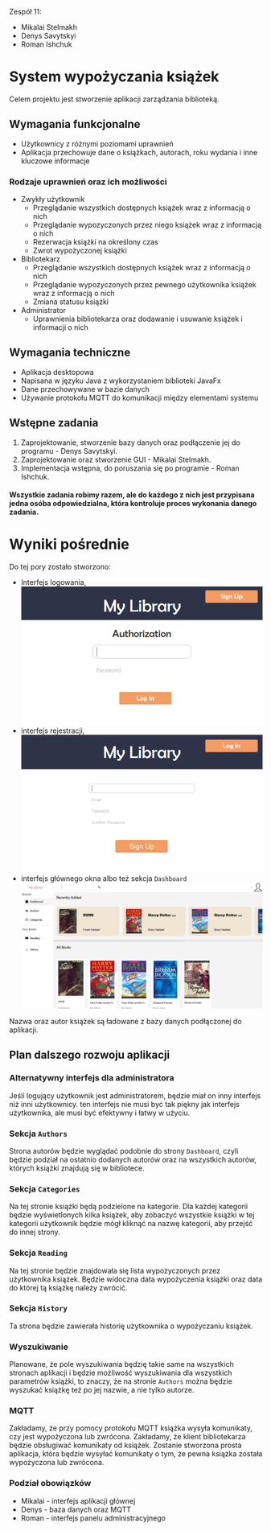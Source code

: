 Zespół 11:
- Mikalai Stelmakh
- Denys Savytskyi
- Roman Ishchuk
# System wypożyczania książek
Celem projektu jest stworzenie aplikacji zarządzania biblioteką.
## Wymagania funkcjonalne
- Użytkownicy z różnymi poziomami uprawnień
- Aplikacja przechowuje dane o książkach, autorach, roku wydania i inne kluczowe informacje
### Rodzaje uprawnień oraz ich możliwości
- Zwykły użytkownik
    - Przeglądanie wszystkich dostępnych książek wraz z informacją o nich
    - Przeglądanie wypozyczonych przez niego książek wraz z informacją o nich
    - Rezerwacja książki na określony czas
    - Zwrot wypożyczonej książki
- Bibliotekarz
    - Przeglądanie wszystkich dostępnych książek wraz z informacją o nich
    - Przeglądanie wypozyczonych przez pewnego użytkownika książek wraz z informacją o nich
    - Zmiana statusu książki
- Administrator
    - Uprawnienia bibliotekarza oraz dodawanie i usuwanie książek i informacji o nich
## Wymagania techniczne
- Aplikacja desktopowa
- Napisana w języku Java z wykorzystaniem biblioteki JavaFx
- Dane przechowywane w bazie danych
- Używanie protokołu MQTT do komunikacji między elementami systemu
## Wstępne zadania
1. Zaprojektowanie, stworzenie bazy danych oraz podłączenie jej do programu - Denys Savytskyi.
1. Zaprojektowanie oraz stworzenie GUI - Mikalai Stelmakh.
1. Implementacja wstępna, do poruszania się po programie - Roman Ishchuk.

#### Wszystkie zadania robimy razem, ale do każdego z nich jest przypisana jedna osóba odpowiedzialna, która kontroluje proces wykonania danego zadania.
# Wyniki pośrednie
Do tej pory zostało stworzono:
 - Interfejs logowania, ![LogIn interface](/src/main/resources/z11/libraryapp/img/docs/SignIn.png)
 - interfejs rejestracji, ![LogIn interface](/src/main/resources/z11/libraryapp/img/docs/SignUp.png)
 - interfejs głównego okna albo też sekcja `Dashboard`
 ![LogIn interface](/src/main/resources/z11/libraryapp/img/docs/MainWindow.png)

Nazwa oraz autor książek są ładowane z bazy danych podłączonej do aplikacji.
## Plan dalszego rozwoju aplikacji
### Alternatywny interfejs dla administratora
Jeśli logujący użytkownik jest administratorem, będzie miał on inny interfejs niż inni użytkownicy. ten interfejs nie musi być tak piękny jak interfejs użytkownika, ale musi być efektywny i łatwy w użyciu.
### Sekcja `Authors`
Strona autorów będzie wyglądać podobnie do strony `Dashboard`, czyli będzie podział na ostatnio dodanych autorów oraz na wszystkich autorów, których książki znajdują się w bibliotece.
### Sekcja `Categories`
Na tej stronie książki będą podzielone na kategorie. Dla każdej kategorii będzie wyświetlonych kilka książek, aby zobaczyć wszystkie książki w tej kategorii użytkownik będzie mógł kliknąć na nazwę kategorii, aby przejść do innej strony.
### Sekcja `Reading`
Na tej stronie będzie znajdowała się lista wypożyczonych przez użytkownika książek. Będzie widoczna data wypożyczenia książki oraz data do której tą książkę należy zwrócić.
### Sekcja `History`
Ta strona będzie zawierała historię użytkownika o wypożyczaniu książek.
### Wyszukiwanie
Planowane, że pole wyszukiwania będzię takie same na wszystkich stronach aplikacji i będzie możliwość wyszukiwania dla wszystkich parametrów książki, to znaczy, że na stronie `Authors` można będzie wyszukać książkę też po jej nazwie, a nie tylko autorze.
### MQTT
Zakładamy, że przy pomocy protokołu MQTT książka wysyła komunikaty, czy jest wypożyczona lub zwrócona. Zakładamy, że klient bibliotekarza będzie obsługiwać komunikaty od książek. Zostanie stworzona prosta aplikacja, która będzie wysyłać komunikaty o tym, że pewna książka została wypożyczona lub zwrócona.
### Podział obowiązków  
- Mikalai - interfejs aplikacji głównej
- Denys - baza danych oraz MQTT
- Roman - interfejs panelu administracyjnego
